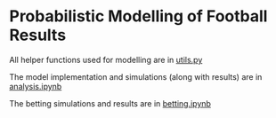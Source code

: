 # Probabilistic Modelling of Football Results

All helper functions used for modelling are in [utils.py](utils.py)

The model implementation and simulations (along with results) are in [analysis.ipynb](analysis.ipynb)

The betting simulations and results are in [betting.ipynb](betting.ipynb)

